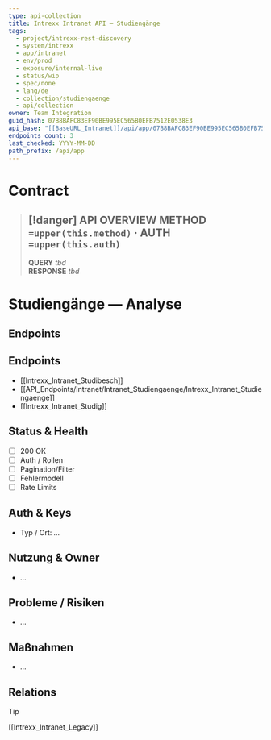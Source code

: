 ```yaml
---
type: api-collection
title: Intrexx Intranet API — Studiengänge
tags:
  - project/intrexx-rest-discovery
  - system/intrexx
  - app/intranet
  - env/prod
  - exposure/internal-live
  - status/wip
  - spec/none
  - lang/de
  - collection/studiengaenge
  - api/collection
owner: Team Integration
guid_hash: 07B8BAFC83EF90BE995EC565B0EFB7512E0538E3
api_base: "[[BaseURL_Intranet]]/api/app/07B8BAFC83EF90BE995EC565B0EFB7512E0538E3"
endpoints_count: 3
last_checked: YYYY-MM-DD
path_prefix: /api/app
---
```




#  Contract

> [!danger] API OVERVIEW
> **METHOD** `=upper(this.method)` · **AUTH** `=upper(this.auth)`
> ---
> **QUERY** _tbd_  
> **RESPONSE** _tbd_
# Studiengänge — Analyse

## Endpoints
## Endpoints
- [[Intrexx_Intranet_Studibesch]]
- [[API_Endpoints/Intranet/Intranet_Studiengaenge/Intrexx_Intranet_Studiengaenge]]
- [[Intrexx_Intranet_Studig]]


## Status & Health
- [ ] 200 OK
- [ ] Auth / Rollen
- [ ] Pagination/Filter
- [ ] Fehlermodell
- [ ] Rate Limits

## Auth & Keys
- Typ / Ort: _…_

## Nutzung & Owner
- _…_

## Probleme / Risiken
- _…_

## Maßnahmen
- _…_

## Relations
> [!tip]
> [[Intrexx_Intranet_Legacy]]
